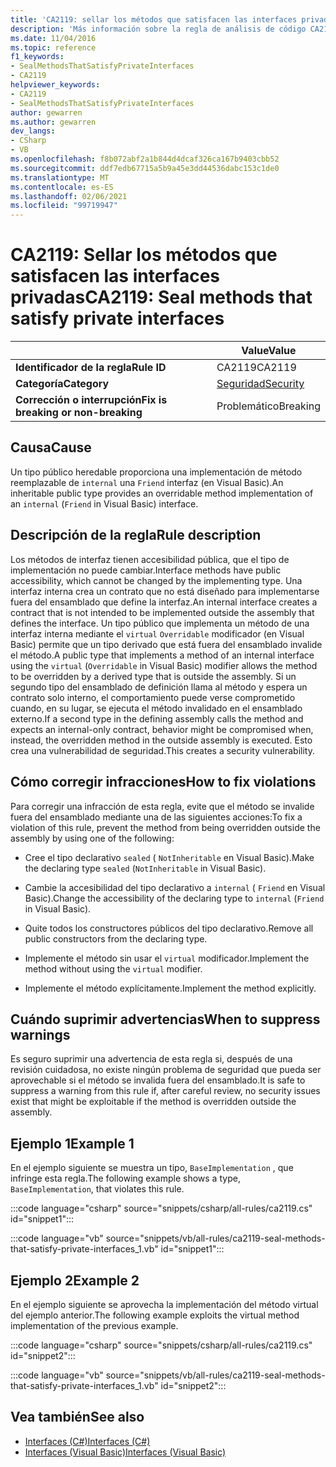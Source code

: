 ```yaml
---
title: 'CA2119: sellar los métodos que satisfacen las interfaces privadas (análisis de código)'
description: 'Más información sobre la regla de análisis de código CA2119: sellar los métodos que satisfacen las interfaces privadas'
ms.date: 11/04/2016
ms.topic: reference
f1_keywords:
- SealMethodsThatSatisfyPrivateInterfaces
- CA2119
helpviewer_keywords:
- CA2119
- SealMethodsThatSatisfyPrivateInterfaces
author: gewarren
ms.author: gewarren
dev_langs:
- CSharp
- VB
ms.openlocfilehash: f8b072abf2a1b844d4dcaf326ca167b9403cbb52
ms.sourcegitcommit: ddf7edb67715a5b9a45e3dd44536dabc153c1de0
ms.translationtype: MT
ms.contentlocale: es-ES
ms.lasthandoff: 02/06/2021
ms.locfileid: "99719947"
---
```

# <a name="ca2119-seal-methods-that-satisfy-private-interfaces"></a><span data-ttu-id="9fb62-103">CA2119: Sellar los métodos que satisfacen las interfaces privadas</span><span class="sxs-lookup"><span data-stu-id="9fb62-103">CA2119: Seal methods that satisfy private interfaces</span></span>

| | <span data-ttu-id="9fb62-104">Value</span><span class="sxs-lookup"><span data-stu-id="9fb62-104">Value</span></span> |
|-|-|
| <span data-ttu-id="9fb62-105">**Identificador de la regla**</span><span class="sxs-lookup"><span data-stu-id="9fb62-105">**Rule ID**</span></span> |<span data-ttu-id="9fb62-106">CA2119</span><span class="sxs-lookup"><span data-stu-id="9fb62-106">CA2119</span></span>|
| <span data-ttu-id="9fb62-107">**Categoría**</span><span class="sxs-lookup"><span data-stu-id="9fb62-107">**Category**</span></span> |[<span data-ttu-id="9fb62-108">Seguridad</span><span class="sxs-lookup"><span data-stu-id="9fb62-108">Security</span></span>](security-warnings.md)|
| <span data-ttu-id="9fb62-109">**Corrección o interrupción**</span><span class="sxs-lookup"><span data-stu-id="9fb62-109">**Fix is breaking or non-breaking**</span></span> |<span data-ttu-id="9fb62-110">Problemático</span><span class="sxs-lookup"><span data-stu-id="9fb62-110">Breaking</span></span>|

## <a name="cause"></a><span data-ttu-id="9fb62-111">Causa</span><span class="sxs-lookup"><span data-stu-id="9fb62-111">Cause</span></span>

<span data-ttu-id="9fb62-112">Un tipo público heredable proporciona una implementación de método reemplazable de `internal` una `Friend` interfaz (en Visual Basic).</span><span class="sxs-lookup"><span data-stu-id="9fb62-112">An inheritable public type provides an overridable method implementation of an `internal` (`Friend` in Visual Basic) interface.</span></span>

## <a name="rule-description"></a><span data-ttu-id="9fb62-113">Descripción de la regla</span><span class="sxs-lookup"><span data-stu-id="9fb62-113">Rule description</span></span>

<span data-ttu-id="9fb62-114">Los métodos de interfaz tienen accesibilidad pública, que el tipo de implementación no puede cambiar.</span><span class="sxs-lookup"><span data-stu-id="9fb62-114">Interface methods have public accessibility, which cannot be changed by the implementing type.</span></span> <span data-ttu-id="9fb62-115">Una interfaz interna crea un contrato que no está diseñado para implementarse fuera del ensamblado que define la interfaz.</span><span class="sxs-lookup"><span data-stu-id="9fb62-115">An internal interface creates a contract that is not intended to be implemented outside the assembly that defines the interface.</span></span> <span data-ttu-id="9fb62-116">Un tipo público que implementa un método de una interfaz interna mediante el `virtual` `Overridable` modificador (en Visual Basic) permite que un tipo derivado que está fuera del ensamblado invalide el método.</span><span class="sxs-lookup"><span data-stu-id="9fb62-116">A public type that implements a method of an internal interface using the `virtual` (`Overridable` in Visual Basic) modifier allows the method to be overridden by a derived type that is outside the assembly.</span></span> <span data-ttu-id="9fb62-117">Si un segundo tipo del ensamblado de definición llama al método y espera un contrato solo interno, el comportamiento puede verse comprometido cuando, en su lugar, se ejecuta el método invalidado en el ensamblado externo.</span><span class="sxs-lookup"><span data-stu-id="9fb62-117">If a second type in the defining assembly calls the method and expects an internal-only contract, behavior might be compromised when, instead, the overridden method in the outside assembly is executed.</span></span> <span data-ttu-id="9fb62-118">Esto crea una vulnerabilidad de seguridad.</span><span class="sxs-lookup"><span data-stu-id="9fb62-118">This creates a security vulnerability.</span></span>

## <a name="how-to-fix-violations"></a><span data-ttu-id="9fb62-119">Cómo corregir infracciones</span><span class="sxs-lookup"><span data-stu-id="9fb62-119">How to fix violations</span></span>

<span data-ttu-id="9fb62-120">Para corregir una infracción de esta regla, evite que el método se invalide fuera del ensamblado mediante una de las siguientes acciones:</span><span class="sxs-lookup"><span data-stu-id="9fb62-120">To fix a violation of this rule, prevent the method from being overridden outside the assembly by using one of the following:</span></span>

- <span data-ttu-id="9fb62-121">Cree el tipo declarativo `sealed` ( `NotInheritable` en Visual Basic).</span><span class="sxs-lookup"><span data-stu-id="9fb62-121">Make the declaring type `sealed` (`NotInheritable` in Visual Basic).</span></span>

- <span data-ttu-id="9fb62-122">Cambie la accesibilidad del tipo declarativo a `internal` ( `Friend` en Visual Basic).</span><span class="sxs-lookup"><span data-stu-id="9fb62-122">Change the accessibility of the declaring type to `internal` (`Friend` in Visual Basic).</span></span>

- <span data-ttu-id="9fb62-123">Quite todos los constructores públicos del tipo declarativo.</span><span class="sxs-lookup"><span data-stu-id="9fb62-123">Remove all public constructors from the declaring type.</span></span>

- <span data-ttu-id="9fb62-124">Implemente el método sin usar el `virtual` modificador.</span><span class="sxs-lookup"><span data-stu-id="9fb62-124">Implement the method without using the `virtual` modifier.</span></span>

- <span data-ttu-id="9fb62-125">Implemente el método explícitamente.</span><span class="sxs-lookup"><span data-stu-id="9fb62-125">Implement the method explicitly.</span></span>

## <a name="when-to-suppress-warnings"></a><span data-ttu-id="9fb62-126">Cuándo suprimir advertencias</span><span class="sxs-lookup"><span data-stu-id="9fb62-126">When to suppress warnings</span></span>

<span data-ttu-id="9fb62-127">Es seguro suprimir una advertencia de esta regla si, después de una revisión cuidadosa, no existe ningún problema de seguridad que pueda ser aprovechable si el método se invalida fuera del ensamblado.</span><span class="sxs-lookup"><span data-stu-id="9fb62-127">It is safe to suppress a warning from this rule if, after careful review, no security issues exist that might be exploitable if the method is overridden outside the assembly.</span></span>

## <a name="example-1"></a><span data-ttu-id="9fb62-128">Ejemplo 1</span><span class="sxs-lookup"><span data-stu-id="9fb62-128">Example 1</span></span>

<span data-ttu-id="9fb62-129">En el ejemplo siguiente se muestra un tipo, `BaseImplementation` , que infringe esta regla.</span><span class="sxs-lookup"><span data-stu-id="9fb62-129">The following example shows a type, `BaseImplementation`, that violates this rule.</span></span>

:::code language="csharp" source="snippets/csharp/all-rules/ca2119.cs" id="snippet1":::

:::code language="vb" source="snippets/vb/all-rules/ca2119-seal-methods-that-satisfy-private-interfaces_1.vb" id="snippet1":::

## <a name="example-2"></a><span data-ttu-id="9fb62-130">Ejemplo 2</span><span class="sxs-lookup"><span data-stu-id="9fb62-130">Example 2</span></span>

<span data-ttu-id="9fb62-131">En el ejemplo siguiente se aprovecha la implementación del método virtual del ejemplo anterior.</span><span class="sxs-lookup"><span data-stu-id="9fb62-131">The following example exploits the virtual method implementation of the previous example.</span></span>

:::code language="csharp" source="snippets/csharp/all-rules/ca2119.cs" id="snippet2":::

:::code language="vb" source="snippets/vb/all-rules/ca2119-seal-methods-that-satisfy-private-interfaces_1.vb" id="snippet2":::

## <a name="see-also"></a><span data-ttu-id="9fb62-132">Vea también</span><span class="sxs-lookup"><span data-stu-id="9fb62-132">See also</span></span>

- [<span data-ttu-id="9fb62-133">Interfaces (C#)</span><span class="sxs-lookup"><span data-stu-id="9fb62-133">Interfaces (C#)</span></span>](../../../csharp/programming-guide/interfaces/index.md)
- [<span data-ttu-id="9fb62-134">Interfaces (Visual Basic)</span><span class="sxs-lookup"><span data-stu-id="9fb62-134">Interfaces (Visual Basic)</span></span>](../../../visual-basic/programming-guide/language-features/interfaces/index.md)
